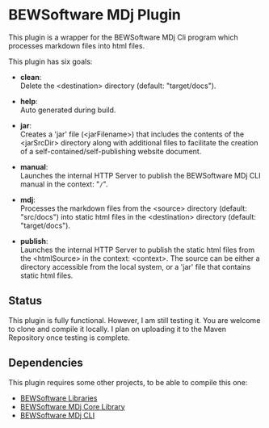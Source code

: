 # BEWSoftware MDj Plugin

This plugin is a wrapper for the BEWSoftware MDj Cli program which processes 
markdown files into html files.

This plugin has six goals:

- <b>clean</b>:  
Delete the &lt;destination&gt; directory (default: "target/docs").

- <b>help</b>:  
Auto generated during build.

- <b>jar</b>:  
Creates a 'jar' file (&lt;jarFilename&gt;) that includes the contents of the 
&lt;jarSrcDir&gt; directory along with additional files to facilitate the 
creation of a self-contained/self-publishing website document.

- <b>manual</b>:  
Launches the internal HTTP Server to publish the BEWSoftware MDj CLI manual
in the context: "`/`".

- <b>mdj</b>:  
Processes the markdown files from the &lt;source&gt; directory (default: "src/docs") 
into static html files in the &lt;destination&gt; directory (default: "target/docs").  

- <b>publish</b>:  
Launches the internal HTTP Server to publish the static html files from the 
&lt;htmlSource&gt; in the context: &lt;context&gt;.  The source can be either 
a directory accessible from the local system, or a 'jar' file that contains static
html files.

## Status
This plugin is fully functional.  However, I am still testing it.  You are welcome to
clone and compile it locally.  I plan on uploading it to the Maven Repository
once testing is complete.

## Dependencies
This plugin requires some other projects, to be able to compile this one:

- [BEWSoftware Libraries][bewl]
- [BEWSoftware MDj Core Library][mjc]
- [BEWSoftware MDj CLI][mc]


[bewl]:https://github.com/bewillcott/bewsoftware-libs
[mjc]:https://github.com/bewillcott/bewsoftware-mdj
[mc]:https://github.com/bewillcott/bewsoftware-mdj-cli
 
